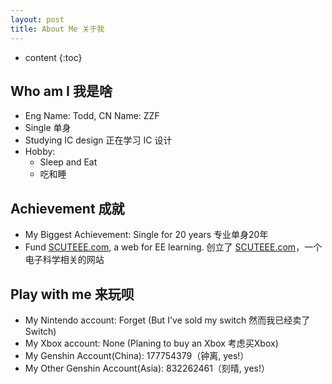 ```yaml
---
layout: post
title: About Me 关于我
---
```


* content
{:toc}

## Who am I 我是啥

* Eng Name: Todd, CN Name: ZZF
* Single 单身
* Studying IC design 正在学习 IC 设计
* Hobby:
  * Sleep and Eat
  * 吃和睡

## Achievement 成就

* My Biggest Achievement: Single for 20 years 专业单身20年
* Fund [SCUTEEE.com](https://scuteee.com), a web for EE learning. 创立了 [SCUTEEE.com](https://scuteee.com)，一个电子科学相关的网站

## Play with me 来玩呗

* My Nintendo account: Forget (But I've sold my switch 然而我已经卖了 Switch)
* My Xbox account: None (Planing to buy an Xbox 考虑买Xbox)
* My Genshin Account(China): 177754379（钟离, yes!）
* My Other Genshin Account(Asia): 832262461（刻晴, yes!）